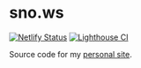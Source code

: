 # sno.ws

[![Netlify Status](https://api.netlify.com/api/v1/badges/30afcf37-aac1-425b-b949-7e7238860847/deploy-status)](https://app.netlify.com/sites/dfsnow/deploys)
[![Lighthouse CI](https://github.com/dfsnow/sno.ws/actions/workflows/ci.yml/badge.svg)](https://github.com/dfsnow/sno.ws/actions/workflows/ci.yml)

Source code for my [personal site](https://sno.ws).
